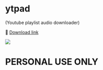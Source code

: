 # ytpad
(Youtube playlist audio downloader)

🔽 [Download link](https://github.com/Icaruk/ytpad/releases/download/1.0.0/ytpad_1.0.0.exe)


![](https://i.gyazo.com/b4e34aebcbec1fa68e5f423940f5a2b0.png)


# PERSONAL USE ONLY
